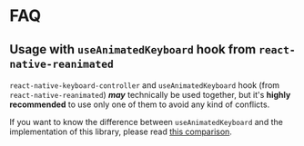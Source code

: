 # FAQ

## Usage with `useAnimatedKeyboard` hook from `react-native-reanimated`[​](/react-native-keyboard-controller/pr-preview/pr-1043/docs/faq.md#usage-with-useanimatedkeyboard-hook-from-react-native-reanimated "Direct link to usage-with-useanimatedkeyboard-hook-from-react-native-reanimated")

`react-native-keyboard-controller` and `useAnimatedKeyboard` hook (from `react-native-reanimated`) ***may*** technically be used together, but it's **highly recommended** to use only one of them to avoid any kind of conflicts.

If you want to know the difference between `useAnimatedKeyboard` and the implementation of this library, please read [this comparison](/react-native-keyboard-controller/pr-preview/pr-1043/docs/recipes/architecture.md#what-is-the-difference-between-useanimatedkeyboard-from-react-native-reanimated-and-this-library).
